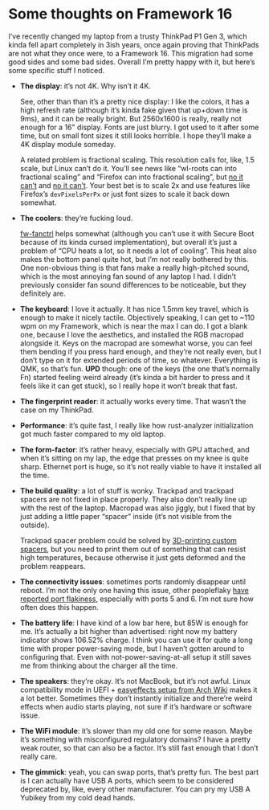 # Some thoughts on Framework 16

I’ve recently changed my laptop from a trusty ThinkPad P1 Gen 3, which kinda fell apart completely in 3ish years,
once again proving that ThinkPads are not what they once were, to a Framework 16. This migration had some good sides
and some bad sides. Overall I’m pretty happy with it, but here’s some specific stuff I noticed.

* **The display**: it’s not 4K. Why isn’t it 4K.

  See, other than than it’s a pretty nice display: I like the colors, it has a high refresh rate
  (although it’s kinda fake given that up+down time is 9ms), and it can be really bright.
  But 2560x1600 is really, really not enough for a 16" display. Fonts are just blurry. I got used
  to it after some time, but on small font sizes it still looks horrible. I hope they’ll make a 4K
  display module someday.

  A related problem is fractional scaling. This resolution calls for, like, 1.5 scale, but Linux can’t do it.
  You’ll see news like “wl-roots can into fractional scaling” and “Firefox can into fractional scaling”,
  but [no it can’t][sway] and [no it can’t][firefox]. Your best bet is to scale 2x and use features like Firefox’s
  `devPixelsPerPx` or just font sizes to scale it back down somewhat.

  [sway]: https://github.com/swaywm/sway/issues/8117
  [firefox]: https://bugzilla.mozilla.org/show_bug.cgi?id=1849109

* **The coolers**: they’re fucking loud.

  [fw-fanctrl] helps somewhat (although you can’t use it with Secure Boot because of its kinda
  cursed implementation), but overall it’s just a problem of “CPU heats a lot, so it needs a lot
  of cooling”. This heat also makes the bottom panel quite hot, but I’m not really bothered by this.
  One non-obvious thing is that fans make a really high-pitched sound, which is the most annoying
  fan sound of any laptop I had. I didn’t previously consider fan sound differences to be noticeable,
  but they definitely are.

  [fw-fanctrl]: https://github.com/TamtamHero/fw-fanctrl/

* **The keyboard**: I love it actually. It has nice 1.5mm key travel, which is enough to make it nicely
  tactile. Objectively speaking, I can get to ~110 wpm on my Framework, which is near the max I can do.
  I got a blank one, because I love the aesthetics, and installed the RGB macropad alongside it.
  Keys on the macropad are somewhat worse, you can feel them bending if you press hard enough, and they’re
  not really even, but I don’t type on it for extended periods of time, so whatever. Everything is QMK,
  so that’s fun.
  **UPD** though: one of the keys (the one that’s normally Fn) started feeling weird already (it’s kinda a bit harder to press and it feels like it can get stuck), so I really hope it won’t break that fast.

* **The fingerprint reader**: it actually works every time. That wasn’t the case on my ThinkPad.

* **Performance**: it’s quite fast, I really like how rust-analyzer initialization got much
  faster compared to my old laptop.

* **The form-factor**: it’s rather heavy, especially with GPU attached, and when it’s sitting on my lap,
  the edge that presses on my knee is quite sharp. Ethernet port is huge, so it’s not really viable to
  have it installed all the time.

* **The build quality**: a lot of stuff is wonky. Trackpad and trackpad spacers are not fixed in place
  properly. They also don’t really line up with the rest of the laptop. Macropad was also jiggly, but
  I fixed that by just adding a little paper “spacer” inside (it’s not visible from the outside). 
  
  Trackpad spacer problem could be solved by [3D-printing custom spacers][spacers], but you need to
  print them out of something that can resist high temperatures, because otherwise it just gets deformed
  and the problem reappears.

  [spacers]: https://www.printables.com/model/804797-framework-laptop-16-trackpad-spacer

* **The connectivity issues**: sometimes ports randomly disappear until reboot. I’m not the only one having this issue,
  other peopleflaky [have reported port flakiness][flaky], especially with ports 5 and 6. I’m not sure how
  often does this happen.

  [flaky]: https://community.frame.work/t/some-expansion-ports-are-flaky/55249

* **The battery life**: I have kind of a low bar here, but 85W is enough for me. It’s actually a bit
  higher than advertised: right now my battery indicator shows 106.52% charge. I think you can use it
  for quite a long time with proper power-saving mode, but I haven’t gotten around to configuring that.
  Even with not-power-saving-at-all setup it still saves me from thinking about the charger all the time.

* **The speakers**: they’re okay. It’s not MacBook, but it’s not awful. Linux compatibility mode in UEFI +
  [easyeffects setup from Arch Wiki][easyeffects] makes it a lot better.
  Sometimes they don’t instantly initialize and there’re weird effects when audio starts playing, not sure if it’s hardware or software issue.

  [easyeffects]: https://wiki.archlinux.org/title/Framework_Laptop_16#Easy_Effects

* **The WiFi module**: it’s slower than my old one for some reason. Maybe it’s something with misconfigured
  regulatory domains? I have a pretty weak router, so that can also be a factor. It’s still fast enough that
  I don’t really care.

* **The gimmick**: yeah, you can swap ports, that’s pretty fun. The best part is I can actually have USB A
  ports, which seem to be considered deprecated by, like, every other manufacturer. You can pry my USB A
  Yubikey from my cold dead hands.
